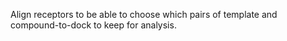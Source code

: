 Align receptors to be able to choose which pairs of template and compound-to-dock to keep for analysis.
